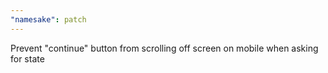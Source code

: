 ```yaml
---
"namesake": patch
---
```


Prevent "continue" button from scrolling off screen on mobile when asking for state
